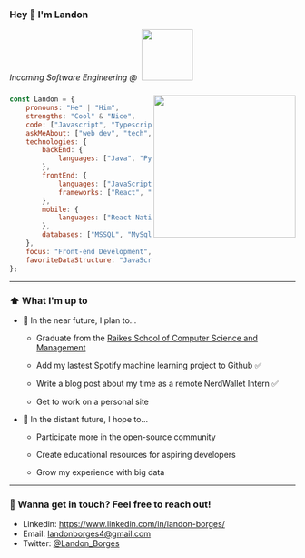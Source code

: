 ### Hey 👋 I'm Landon 

<p><em>Incoming Software Engineering @ &nbsp;<a href="https://www.nerdwallet.com"><img src="https://upload.wikimedia.org/wikipedia/commons/thumb/a/ac/Nerdwallet_Horizontal_Logo.svg/800px-Nerdwallet_Horizontal_Logo.svg.png" width=90></a></em></p>


### <img align='right' src="https://media-exp3.licdn.com/dms/image/C4E03AQHUnOT4rUt59w/profile-displayphoto-shrink_400_400/0/1623883038970?e=1629331200&v=beta&t=ZS0PhYmeSbyq4LIg6SQ9GmuwbAavRXER4kCt-sYeCjA" width=250>

```javascript
const Landon = {
    pronouns: "He" | "Him",
    strengths: "Cool" & "Nice",
    code: ["Javascript", "Typescript", "Python", "Java", "R"],
    askMeAbout: ["web dev", "tech", "music", "90s anime"],
    technologies: {
        backEnd: {
            languages: ["Java", "Python", "c#"],
        },
        frontEnd: {
            languages: ["JavaScript", "HTML", "CSS"],
            frameworks: ["React", "Angular"]
        },
        mobile: {
            languages: ["React Native", "iOS Development"]
        },
        databases: ["MSSQL", "MySql"],
    },
    focus: "Front-end Development",
    favoriteDataStructure: "JavaScript Array"
};
```
---
### ⬆️ What I'm up to

- 📅 In the near future, I plan to...
    * <p>Graduate from the <a href="https://raikes.unl.edu/welcome">Raikes School of Computer Science and Management</a></p>
    * <p>Add my lastest Spotify machine learning project to Github ✅</p>
    * <p>Write a blog post about my time as a remote NerdWallet Intern ✅</p>
    * <p>Get to work on a personal site</p>
- 🚀 In the distant future, I hope to...
    * <p>Participate more in the open-source community</p>
    * <p>Create educational resources for aspiring developers</p>
    * <p>Grow my experience with big data</p>
---
### 📲 Wanna get in touch? Feel free to reach out!
* Linkedin: <a href="https://www.linkedin.com/in/landon-borges/">https://www.linkedin.com/in/landon-borges/</a>
* Email: landonborges4@gmail.com
* Twitter: <a href="https://twitter.com/Landon_Borges">@Landon_Borges</a>

<!--
**CoolandNiceGuy/CoolandNiceGuy** is a ✨ _special_ ✨ repository because its `README.md` (this file) appears on your GitHub profile.

Here are some ideas to get you started:

- 🔭 I’m currently working on ...
- 🌱 I’m currently learning ...
- 👯 I’m looking to collaborate on ...
- 🤔 I’m looking for help with ...
- 💬 Ask me about ...
- 📫 How to reach me: ...
- 😄 Pronouns: ...
- ⚡ Fun fact: ...
-->

